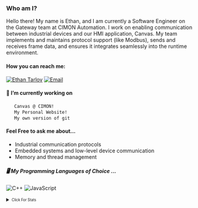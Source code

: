  ### Who am I? 
 Hello there! My name is Ethan, and I am currently a Software Engineer on the Gateway team at CIMON Automation. I work on enabling communication between industrial devices and our HMI application, Canvas. My team implements and maintains protocol support (like Modbus), sends and receives frame data, and ensures it integrates seamlessly into the runtime environment.

  #### How you can reach me:
[![Ethan Tarlov](https://img.shields.io/badge/Linkedin-%230175C2.svg?style=for-the-badge&logo=Linkedin&logoColor=white)](https://www.linkedin.com/in/ethan-tarlov/)
[![Email](https://img.shields.io/badge/Email-%230175C2.svg?style=for-the-badge&logo=icloud&logoColor=white)](mailto:tarlov.ethan.j@gmail.com)

 #### 🔭 I’m currently working on
       Canvas @ CIMON! 
       My Personal Website!
       My own version of git

 #### Feel Free to ask me about...
   - Industrial communication protocols
   - Embedded systems and low-level device communication
   - Memory and thread management

##### 🖥️ My Programming Languages of Choice ...
![C++](https://img.shields.io/badge/c++-%2300599C.svg?style=for-the-badge&logo=c%2B%2B&logoColor=white) ![JavaScript](https://img.shields.io/badge/javascript-%23323330.svg?style=for-the-badge&logo=javascript&logoColor=%23F7DF1E) 
 
<details>
  <summary><sub><sup> Click For Stats</sup></sub></summary>
	<img align="center" src="/github-metrics.svg" alt="Metrics" width="400">
  	<img align="center" src="/metrics.plugin.calendar.svg" width="400">
  	<img align="center" src="/metrics.plugin.languages.details.svg" width="400">
</details>

